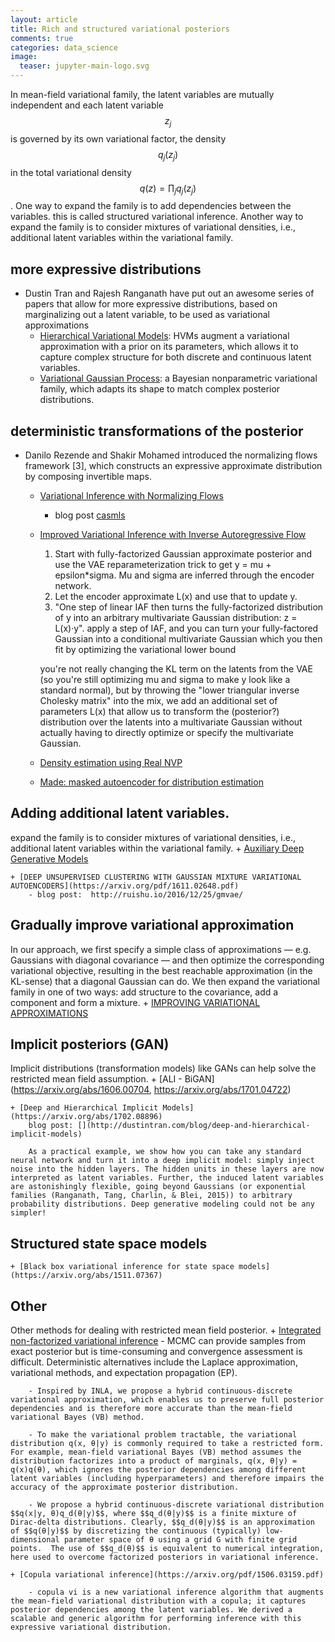 ```yaml
---
layout: article
title: Rich and structured variational posteriors
comments: true
categories: data_science
image:
  teaser: jupyter-main-logo.svg
---
```


In mean-field variational family, the latent variables are mutually independent and each latent variable $$z_j$$ is governed by its own variational factor, the density $$q_j(z_j)$$ in the total variational density $$q(z) = \prod_j q_j(z_j)$$. One way to expand the family is to add dependencies between the variables. this is called structured variational inference. Another way to expand the family is to consider mixtures of variational densities, i.e., additional latent variables within the variational family.

## more expressive distributions
- Dustin Tran and Rajesh Ranganath have put out an awesome series of papers that allow for more expressive distributions, based on marginalizing out a latent variable, to be used as variational approximations
    + [Hierarchical Variational Models](https://arxiv.org/abs/1511.02386): HVMs augment a variational approximation with a prior on its parameters, which allows it to capture complex structure for both discrete and continuous latent variables.
    + [Variational Gaussian Process](https://arxiv.org/abs/1511.06499):  a Bayesian nonparametric variational family, which adapts its shape to match complex posterior distributions.


## deterministic transformations of the posterior
- Danilo Rezende and Shakir Mohamed introduced the normalizing flows framework [3], which constructs an expressive approximate distribution by composing invertible maps.

    + [Variational Inference with Normalizing Flows](http://proceedings.mlr.press/v37/rezende15.pdf) 
        + blog post [casmls](https://casmls.github.io/general/2016/09/25/normalizing-flows.html)

    + [Improved Variational Inference with Inverse Autoregressive Flow](https://arxiv.org/pdf/1606.04934.pdf)
        1. Start with fully-factorized Gaussian approximate posterior and use the VAE reparameterization trick to get y = mu + epsilon*sigma. Mu and sigma are inferred through the encoder network.
        2. Let the encoder approximate L(x) and use that to update y.
        3. "One step of linear IAF then turns the fully-factorized distribution of y into an arbitrary multivariate Gaussian distribution: z = L(x)·y". apply a step of IAF, and you can turn your fully-factored Gaussian into a conditional multivariate Gaussian which you then fit by optimizing the variational lower bound

        you're not really changing the KL term on the latents from the VAE (so you're still optimizing mu and sigma to make y look like a standard normal), but by throwing the "lower triangular inverse Cholesky matrix" into the mix, we add an additional set of parameters L(x) that allow us to transform the (posterior?) distribution over the latents into a multivariate Gaussian without actually having to directly optimize or specify the multivariate Gaussian. 
    + [Density estimation using Real NVP](https://arxiv.org/pdf/1605.08803v1.pdf)


    + [Made: masked autoencoder for distribution estimation]()




## Adding additional latent variables.

expand the family is to consider mixtures of variational densities, i.e., additional latent variables within the variational family.
    + [Auxiliary Deep Generative Models](https://arxiv.org/abs/1602.05473)

    + [DEEP UNSUPERVISED CLUSTERING WITH GAUSSIAN MIXTURE VARIATIONAL AUTOENCODERS](https://arxiv.org/pdf/1611.02648.pdf)
        - blog post:  http://ruishu.io/2016/12/25/gmvae/


## Gradually improve variational approximation

In our approach, we first specify a simple class of approximations — e.g. Gaussians with diagonal covariance — and then optimize the corresponding variational objective, resulting in the best reachable approximation (in the KL-sense) that a diagonal Gaussian can do. We then expand the variational family in one of two ways: add structure to the covariance, add a component and form a mixture.
    + [IMPROVING VARIATIONAL APPROXIMATIONS](http://andymiller.github.io/2016/11/23/vb.html)


## Implicit posteriors (GAN)

Implicit distributions (transformation models) like GANs can help solve the restricted mean field assumption.
    + [ALI - BiGAN](https://arxiv.org/abs/1606.00704, https://arxiv.org/abs/1701.04722)

    + [Deep and Hierarchical Implicit Models](https://arxiv.org/abs/1702.08896)
        blog post: [](http://dustintran.com/blog/deep-and-hierarchical-implicit-models)

        As a practical example, we show how you can take any standard neural network and turn it into a deep implicit model: simply inject noise into the hidden layers. The hidden units in these layers are now interpreted as latent variables. Further, the induced latent variables are astonishingly flexible, going beyond Gaussians (or exponential families (Ranganath, Tang, Charlin, & Blei, 2015)) to arbitrary probability distributions. Deep generative modeling could not be any simpler!


## Structured state space models
    + [Black box variational inference for state space models](https://arxiv.org/abs/1511.07367)





## Other

Other methods for dealing with restricted mean field posterior.
    + [Integrated non-factorized variational inference](https://papers.nips.cc/paper/5068-integrated-non-factorized-variational-inference.pdf)
        - MCMC can provide samples from exact posterior but is time-consuming and convergence assessment is difficult. Deterministic alternatives include the Laplace approximation, variational methods, and expectation propagation (EP).

        - Inspired by INLA, we propose a hybrid continuous-discrete variational approximation, which enables us to preserve full posterior dependencies and is therefore more accurate than the mean-field variational Bayes (VB) method.

        - To make the variational problem tractable, the variational distribution q(x, θ|y) is commonly required to take a restricted form. For example, mean-field variational Bayes (VB) method assumes the distribution factorizes into a product of marginals, q(x, θ|y) = q(x)q(θ), which ignores the posterior dependencies among different latent variables (including hyperparameters) and therefore impairs the accuracy of the approximate posterior distribution.

        - We propose a hybrid continuous-discrete variational distribution $$q(x|y, θ)q_d(θ|y)$$, where $$q_d(θ|y)$$ is a finite mixture of Dirac-delta distributions. Clearly, $$q_d(θ|y)$$ is an approximation of $$q(θ|y)$$ by discretizing the continuous (typically) low-dimensional parameter space of θ using a grid G with finite grid points.  The use of $$q_d(θ)$$ is equivalent to numerical integration, here used to overcome factorized posteriors in variational inference.

    + [Copula variational inference](https://arxiv.org/pdf/1506.03159.pdf)

        - copula vi is a new variational inference algorithm that augments the mean-field variational distribution with a copula; it captures posterior dependencies among the latent variables. We derived a scalable and generic algorithm for performing inference with this expressive variational distribution.
















